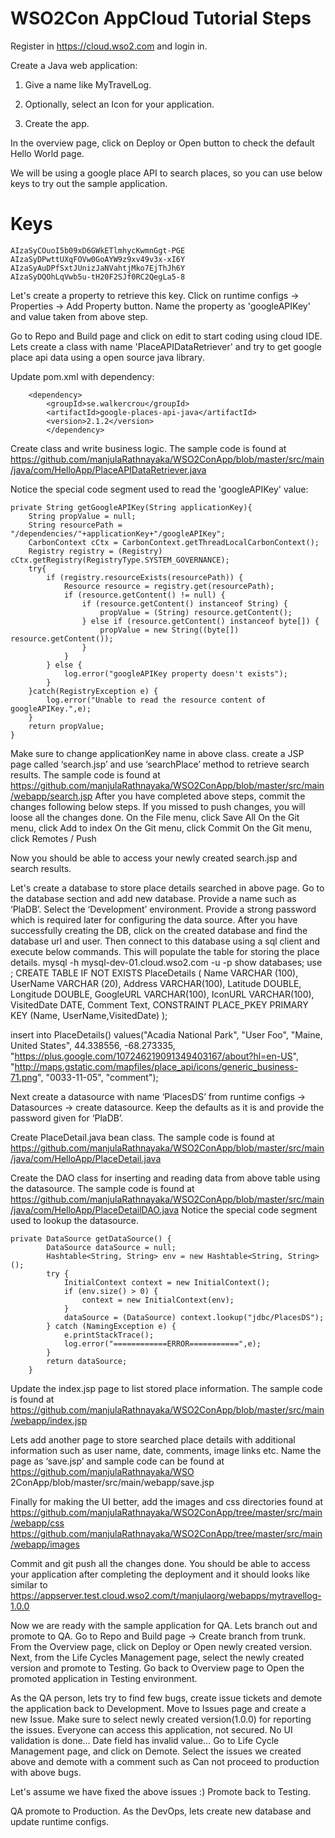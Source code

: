 WSO2Con AppCloud Tutorial Steps
====

Register in https://cloud.wso2.com and login in.

Create a Java web application:

1. Give a name like MyTravelLog.

2. Optionally, select an Icon for your application.

3. Create the app.

In the overview page, click on Deploy or Open button to check the default Hello World page.

We will be using a google place API to search places, so you can use below keys to try out the sample application.

Keys
====
	AIzaSyCOuoI5b09xD6GWkETlmhycKwmnGgt-PGE
	AIzaSyDPwttUXqFOVw0GoAYW9z9xv49v3x-xI6Y
	AIzaSyAuDPfSxtJUnizJaNVahtjMko7EjThJh6Y
	AIzaSyDQOhLqVwb5u-tH20F2SJf0RC2QegLa5-8

Let's create a property to retrieve this key. 
	Click on runtime configs → Properties → Add Property button.
	Name the property as 'googleAPIKey' and value taken from above step. 

Go to Repo and Build page and click on edit to start coding using cloud IDE.
Lets create a class with name 'PlaceAPIDataRetriever' and try to get google place api data using a open source java library.
			
Update pom.xml with dependency:

		<dependency>
			<groupId>se.walkercrou</groupId>
			<artifactId>google-places-api-java</artifactId>
			<version>2.1.2</version>
    		</dependency>
    		
Create class and write business logic. The sample code is found at https://github.com/manjulaRathnayaka/WSO2ConApp/blob/master/src/main/java/com/HelloApp/PlaceAPIDataRetriever.java

Notice the special code segment used to read the 'googleAPIKey' value:

	private String getGoogleAPIKey(String applicationKey){
		String propValue = null;
		String resourcePath = "/dependencies/"+applicationKey+"/googleAPIKey";
		CarbonContext cCtx = CarbonContext.getThreadLocalCarbonContext();
		Registry registry = (Registry) cCtx.getRegistry(RegistryType.SYSTEM_GOVERNANCE);
		try{
			if (registry.resourceExists(resourcePath)) {
				Resource resource = registry.get(resourcePath);
				if (resource.getContent() != null) {
					if (resource.getContent() instanceof String) {
						propValue = (String) resource.getContent();
					} else if (resource.getContent() instanceof byte[]) {
						propValue = new String((byte[]) resource.getContent());
					}
				}
			} else {
				log.error("googleAPIKey property doesn't exists");
			}
		}catch(RegistryException e) {
			log.error("Unable to read the resource content of googleAPIKey.",e);
		}
		return propValue;
	}
Make sure to change applicationKey name in above class.
create a JSP page called ‘search.jsp’ and use ‘searchPlace’ method to retrieve search results. The sample code is found at https://github.com/manjulaRathnayaka/WSO2ConApp/blob/master/src/main/webapp/search.jsp
After you have completed above steps, commit the changes following below steps. If you missed to push changes, you will loose all the changes done.
On the File menu, click Save All
On the Git menu, click Add to index
On the Git menu, click Commit
On the Git menu, click Remotes / Push

Now you should be able to access your newly created search.jsp and search results.

Let's create a database to store place details searched in above page.
Go to the database section and add new database.
	Provide a name such as ‘PlaDB’.
	Select the ‘Development’ environment.
	Provide a strong password which is required later for configuring the data source.
After you have successfully creating the DB, click on the created database and find the database url and user. Then connect to this database using a sql client and execute below commands. This will populate the table for storing the place details.
mysql -h mysql-dev-01.cloud.wso2.com -u<user> -p
show databases;
use <your database>;
CREATE TABLE IF NOT EXISTS PlaceDetails ( Name VARCHAR (100), UserName VARCHAR (20), Address VARCHAR(100), Latitude DOUBLE, Longitude DOUBLE, GoogleURL VARCHAR(100), IconURL VARCHAR(100), VisitedDate DATE, Comment Text, CONSTRAINT PLACE_PKEY PRIMARY KEY (Name, UserName,VisitedDate) );

insert into PlaceDetails() values("Acadia National Park", "User Foo", "Maine, United States", 44.338556, -68.273335, "https://plus.google.com/107246219091349403167/about?hl=en-US", "http://maps.gstatic.com/mapfiles/place_api/icons/generic_business-71.png", "0033-11-05", "comment");

Next create a datasource with name ‘PlacesDS’ from runtime configs → Datasources → create datasource. Keep the defaults as it is and provide the password given for ‘PlaDB’.	

Create PlaceDetail.java bean class. The sample code is found at https://github.com/manjulaRathnayaka/WSO2ConApp/blob/master/src/main/java/com/HelloApp/PlaceDetail.java

Create the DAO class for inserting and reading data from above table using the datasource. The sample code is found at https://github.com/manjulaRathnayaka/WSO2ConApp/blob/master/src/main/java/com/HelloApp/PlaceDetailDAO.java
Notice the special code segment used to lookup the datasource.

	private DataSource getDataSource() {
	        DataSource dataSource = null;
	        Hashtable<String, String> env = new Hashtable<String, String>();
	        try {
	            InitialContext context = new InitialContext();
	            if (env.size() > 0) {
	                context = new InitialContext(env);
	            }
	            dataSource = (DataSource) context.lookup("jdbc/PlacesDS");
	        } catch (NamingException e) {
	            e.printStackTrace();
	            log.error("============ERROR===========",e);
	        }
	        return dataSource;
	    }

		
Update the index.jsp page to list stored place information. The sample code is found at https://github.com/manjulaRathnayaka/WSO2ConApp/blob/master/src/main/webapp/index.jsp
 
Lets add another page to store searched place details with additional information such as user name, date, comments, image links etc.
Name the page as ‘save.jsp’ and sample code can be found at https://github.com/manjulaRathnayaka/WSO             2ConApp/blob/master/src/main/webapp/save.jsp

Finally for making the UI better, add the images and css directories found at https://github.com/manjulaRathnayaka/WSO2ConApp/tree/master/src/main/webapp/css
https://github.com/manjulaRathnayaka/WSO2ConApp/tree/master/src/main/webapp/images

Commit and git push all the changes done. You should be able to access your application after completing the deployment and it should looks like similar to https://appserver.test.cloud.wso2.com/t/manjulaorg/webapps/mytravellog-1.0.0

Now we are ready with the sample application for QA. Lets branch out and promote to QA.
Go to Repo and Build page → Create branch from trunk.
From the Overview page, click on Deploy or Open newly created version. 
Next, from the Life Cycles Management page, select the newly created version and promote to Testing.
Go back to Overview page to Open the promoted application in Testing environment.

As the QA person, lets try to find few bugs, create issue tickets and demote the application back to Development.
Move to Issues page and create a new Issue. Make sure to select newly created version(1.0.0) for reporting the issues.
	Everyone can access this application, not secured. 
	No UI validation is done…
	Date field has invalid value…
Go to Life Cycle Management page, and click on Demote. Select the issues we created above and demote with a comment such as Can not proceed to production with above bugs.

Let's assume we have fixed the above issues :)
Promote back to Testing.

QA promote to Production. As the DevOps, lets create new database and update runtime configs.

	




